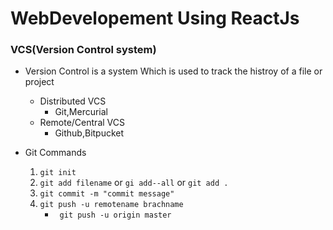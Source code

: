 # WebDevelopement Using ReactJs

### VCS(Version Control system)

+ Version Control is a system Which is used to track the histroy of a file or project
    - Distributed VCS
        - Git,Mercurial
    - Remote/Central VCS
        - Github,Bitpucket

+ Git Commands

    1. `git init`
    2.  `git add filename` or `gi add--all` or `git add .`
    3.  `git commit -m "commit message"`
    4. `git push -u remotename brachname`
        -  ` git push -u origin master`



